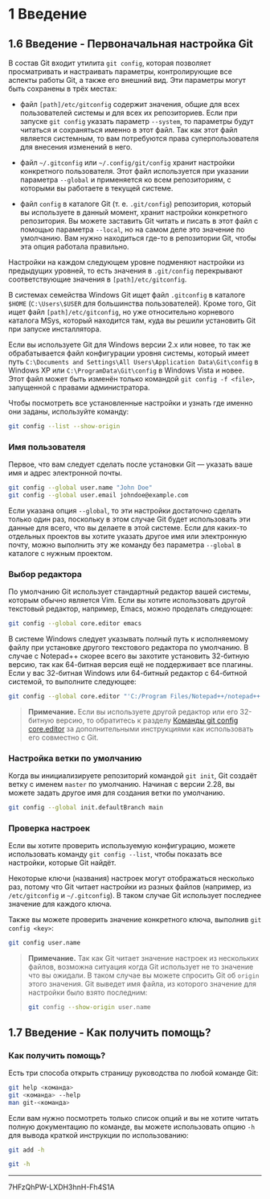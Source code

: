 # 1 Введение #

## 1.6 Введение - Первоначальная настройка Git ##

В состав Git входит утилита `git config`, которая позволяет просматривать и настраивать параметры, контролирующие все аспекты работы Git, а также его внешний вид. Эти параметры могут быть сохранены в трёх местах:

- файл `[path]/etc/gitconfig` содержит значения, общие для всех пользователей системы и для всех их репозиториев. Если при запуске `git config` указать параметр `--system`, то параметры будут читаться и сохраняться именно в этот файл. Так как этот файл является системным, то вам потребуются права суперпользователя для внесения изменений в него.

- файл `~/.gitconfig` или `~/.config/git/config` хранит настройки конкретного пользователя. Этот файл используется при указании параметра `--global` и применяется ко всем репозиториям, с которыми вы работаете в текущей системе.

- файл `config` в каталоге Git (т. е. `.git/config`) репозитория, который вы используете в данный момент, хранит настройки конкретного репозитория. Вы можете заставить Git читать и писать в этот файл с помощью параметра `--local`, но на самом деле это значение по умолчанию. Вам нужно находиться где-то в репозитории Git, чтобы эта опция работала правильно.

Настройки на каждом следующем уровне подменяют настройки из предыдущих уровней, то есть значения в `.git/config` перекрывают соответствующие значения в `[path]/etc/gitconfig`.

В системах семейства Windows Git ищет файл `.gitconfig` в каталоге `$HOME` (`C:\Users\$USER` для большинства пользователей). Кроме того, Git ищет файл `[path]/etc/gitconfig`, но уже относительно корневого каталога MSys, который находится там, куда вы решили установить Git при запуске инсталлятора.

Если вы используете Git для Windows версии 2.х или новее, то так же обрабатывается файл конфигурации уровня системы, который имеет путь `C:\Documents and Settings\All Users\Application Data\Git\config` в Windows XP или `C:\ProgramData\Git\config` в Windows Vista и новее. Этот файл может быть изменён только командой `git config -f <file>`, запущенной с правами администратора.

Чтобы посмотреть все установленные настройки и узнать где именно они заданы, используйте команду:

```bash
git config --list --show-origin
```

### Имя пользователя ###

Первое, что вам следует сделать после установки Git — указать ваше имя и адрес электронной почты.

```bash
git config --global user.name "John Doe"
git config --global user.email johndoe@example.com
```

Если указана опция `--global`, то эти настройки достаточно сделать только один раз, поскольку в этом случае Git будет использовать эти данные для всего, что вы делаете в этой системе. Если для каких-то отдельных проектов вы хотите указать другое имя или электронную почту, можно выполнить эту же команду без параметра `--global` в каталоге с нужным проектом.

### Выбор редактора ###

По умолчанию Git использует стандартный редактор вашей системы, которым обычно является Vim. Если вы хотите использовать другой текстовый редактор, например, Emacs, можно проделать следующее:

```bash
git config --global core.editor emacs
```

В системе Windows следует указывать полный путь к исполняемому файлу при установке другого текстового редактора по умолчанию. В случае с Notepad++ скорее всего вы захотите установить 32-битную версию, так как 64-битная версия ещё не поддерживает все плагины. Если у вас 32-битная Windows или 64-битный редактор с 64-битной системой, то выполните следующее:

```bash
git config --global core.editor "'C:/Program Files/Notepad++/notepad++.exe' -multiInst -notabbar -nosession -noPlugin"
```

> **Примечание.**
> Если вы используете другой редактор или его 32-битную версию, то обратитесь к разделу [Команды git config core.editor]() за дополнительными инструкциями как использовать его совместно с Git.

### Настройка ветки по умолчанию ###

Когда вы инициализируете репозиторий командой `git init`, Git создаёт ветку с именем `master` по умолчанию. Начиная с версии 2.28, вы можете задать другое имя для создания ветки по умолчанию.

```bash
git config --global init.defaultBranch main
```

### Проверка настроек ###

Если вы хотите проверить используемую конфигурацию, можете использовать команду `git config --list`, чтобы показать все настройки, которые Git найдёт.

Некоторые ключи (названия) настроек могут отображаться несколько раз, потому что Git читает настройки из разных файлов (например, из `/etc/gitconfig` и `~/.gitconfig`). В таком случае Git использует последнее значение для каждого ключа.

Также вы можете проверить значение конкретного ключа, выполнив `git config <key>`:

```bash
git config user.name
```

> **Примечание.**
> Так как Git читает значение настроек из нескольких файлов, возможна ситуация когда Git использует не то значение что вы ожидали. В таком случае вы можете спросить Git об `origin` этого значения. Git выведет имя файла, из которого значение для настройки было взято последним:
>```bash
>git config --show-origin user.name
>```

## 1.7 Введение - Как получить помощь? ##

### Как получить помощь? ###

Есть три способа открыть страницу руководства по любой команде Git:

```bash
git help <команда>
git <команда> --help
man git-<команда>
```

Если вам нужно посмотреть только список опций и вы не хотите читать полную документацию по команде, вы можете использовать опцию `-h` для вывода краткой инструкции по использованию:

```bash
git add -h
```

```bash
git -h
```
___
7HFzQhPW-LXDH3hnH-Fh4S1A
